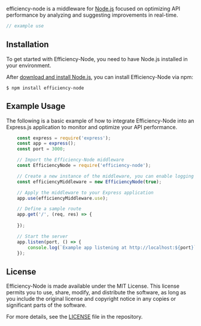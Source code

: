 efficiency-node is a middleware for [Node.js](http://nodejs.org) focused on optimizing API performance by analyzing and suggesting improvements in real-time.

```js
// example use
```

## Installation

To get started with Efficiency-Node, you need to have Node.js installed in your environment.

After [download and install Node.js](https://nodejs.org/en/download/), you can install Efficiency-Node via npm:

```console
$ npm install efficiency-node
```

## Example Usage

The following is a basic example of how to integrate Efficiency-Node into an Express.js application to monitor and optimize your API performance.

```javascript
    const express = require('express');
    const app = express();
    const port = 3000;

    // Import the Efficiency-Node middleware
    const EfficiencyNode = require('efficiency-node');

    // Create a new instance of the middleware, you can enable logging by passing true
    const efficiencyMiddleware = new EfficiencyNode(true);

    // Apply the middleware to your Express application
    app.use(efficiencyMiddleware.use);

    // Define a sample route
    app.get('/', (req, res) => {
        
    });

    // Start the server
    app.listen(port, () => {
        console.log(`Example app listening at http://localhost:${port}`);
    });
```

## License

Efficiency-Node is made available under the MIT License. This license permits you to use, share, modify, and distribute the software, as long as you include the original license and copyright notice in any copies or significant parts of the software. 

For more details, see the [LICENSE](LICENSE) file in the repository.

